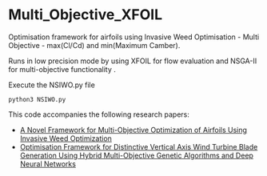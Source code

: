 # Multi_Objective_XFOIL

Optimisation framework for airfoils using Invasive Weed Optimisation - Multi Objective - max(Cl/Cd) and min(Maximum Camber). 

Runs in low precision mode by using XFOIL for flow evaluation and NSGA-II for multi-objective functionality . 

Execute the NSIWO.py file

```
python3 NSIWO.py
```

This code accompanies the following research papers:

  * [A Novel Framework for Multi-Objective Optimization of Airfoils Using Invasive Weed Optimization](https://doi.org/10.2514/6.2020-3118)
  * [Optimisation Framework for Distinctive Vertical Axis Wind Turbine Blade Generation Using Hybrid Multi-Objective Genetic Algorithms and Deep Neural Networks](https://doi.org/10.2514/6.2020-3119)
